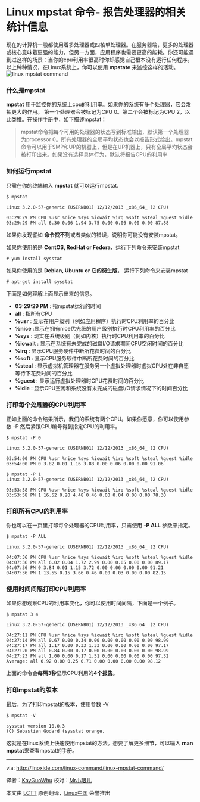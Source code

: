 Linux mpstat 命令- 报告处理器的相关统计信息
================================================================================
现在的计算机一般都使用着多处理器或四核单处理器。在服务器端，更多的处理器或核心意味着更强的能力，但另一方面，应用程序也需要更高的能耗。你还可能遇到过这样的场景：当你的cpu利用率很高时你却感觉自己根本没有运行任何程序。以上种种情况，在Linux系统上，你可以使用 **mpstate** 来监控这样的活动。
![linux mpstat command](http://linoxide.com/wp-content/uploads/2013/12/linux-mpstat-command.jpg)

### 什么是mpstat ###

**mpstat** 用于监控你的系统上cpu的利用率。如果你的系统有多个处理器，它会发挥更大的作用。
第一个处理器会被标记为CPU 0。第二个会被标记为CPU 2，以此类推。在操作手册中，如下描述mpstat：

> mpstat命令把每个可用的处理器的状态写到标准输出，默认第一个处理器为processor 0。所有处理器的全局平均状态也会以报告形式给出。mpstat命令可以用于SMP和UP的机器上，但是在UP机器上，只有全局平均状态会被打印出来。如果没有选择具体行为，默认将报告CPU的利用率

### 如何运行mpstat ###

只需在你的终端输入 **mpstat** 就可以运行mpstat.

    $ mpstat

    Linux 3.2.0-57-generic (USERNB01) 12/12/2013 _x86_64_ (2 CPU)

    03:29:29 PM CPU %usr %nice %sys %iowait %irq %soft %steal %guest %idle
    03:29:29 PM all 6.30 0.06 1.94 3.75 0.00 0.06 0.00 0.00 87.88

如果你发现譬如 **命令找不到**或者类似的错误，说明你可能没有安装mpstat。

如果你使用的是 **CentOS, RedHat or Fedora**，运行下列命令来安装mpstat

    # yum install sysstat

如果你使用的是 **Debian, Ubuntu or 它的衍生版**， 运行下列命令来安装mpstat

    # apt-get install sysstat

下面是如何理解上面显示出来的信息。

- **03:29:29 PM** : 指mpstat运行的时间
- **all** : 指所有CPU
- **%usr** : 显示在用户级别（例如应用程序）执行时CPU利用率的百分比
- **%nice** :显示在拥有nice优先级的用户级别执行时CPU利用率的百分比
- **%sys** : 现实在系统级别（例如内核）执行时CPU利用率的百分比
- **%iowait** : 显示在系统有未完成的磁盘I/O请求期间CPU空闲时间的百分比
- **%irq** : 显示CPU服务硬件中断所花费时间的百分比
- **%soft** : 显示CPU服务软件中断所花费时间的百分比
- **%steal** : 显示虚拟机管理器在服务另一个虚拟处理器时虚拟CPU处在非自愿等待下花费时间的百分比
- **%guest** : 显示运行虚拟处理器时CPU花费时间的百分比
- **%idle** : 显示CPU空闲和系统没有未完成的磁盘I/O请求情况下的时间百分比

### 打印每个处理器的CPU利用率 ###

正如上面的命令结果所示，我们的系统有两个CPU。如果你愿意，你可以使用参数 -P 然后紧跟CPU编号得到指定CPU的利用率。

    $ mpstat -P 0

    Linux 3.2.0-57-generic (USERNB01) 12/12/2013 _x86_64_ (2 CPU)

    03:54:00 PM CPU %usr %nice %sys %iowait %irq %soft %steal %guest %idle
    03:54:00 PM 0 3.82 0.01 1.16 3.88 0.00 0.06 0.00 0.00 91.06

    $ mpstat -P 1
    Linux 3.2.0-57-generic (USERNB01) 12/12/2013 _x86_64_ (2 CPU)

    03:53:58 PM CPU %usr %nice %sys %iowait %irq %soft %steal %guest %idle
    03:53:58 PM 1 16.52 0.20 4.48 0.46 0.00 0.04 0.00 0.00 78.30

### 打印所有CPU的利用率 ###

你也可以在一页里打印每个处理器的CPU利用率，只需使用 **-P ALL** 参数来指定。

    $ mpstat -P ALL

    Linux 3.2.0-57-generic (USERNB01) 12/12/2013 _x86_64_ (2 CPU)

    04:07:36 PM CPU %usr %nice %sys %iowait %irq %soft %steal %guest %idle
    04:07:36 PM all 6.02 0.04 1.72 2.99 0.00 0.05 0.00 0.00 89.17
    04:07:36 PM 0 3.84 0.01 1.15 3.72 0.00 0.06 0.00 0.00 91.21
    04:07:36 PM 1 13.55 0.15 3.66 0.46 0.00 0.03 0.00 0.00 82.15

### 使用时间间隔打印CPU利用率 ###

如果你想观察CPU的利用率变化，你可以使用时间间隔，下面是一个例子。

    $ mpstat 3 4

    Linux 3.2.0-57-generic (USERNB01) 12/12/2013 _x86_64_ (2 CPU)

    04:27:11 PM CPU %usr %nice %sys %iowait %irq %soft %steal %guest %idle
    04:27:14 PM all 0.67 0.00 0.34 0.00 0.00 0.00 0.00 0.00 98.99
    04:27:17 PM all 1.17 0.00 0.33 1.33 0.00 0.00 0.00 0.00 97.17
    04:27:20 PM all 0.84 0.00 0.17 0.00 0.00 0.00 0.00 0.00 98.99
    04:27:23 PM all 1.00 0.00 0.17 1.51 0.00 0.00 0.00 0.00 97.32
    Average: all 0.92 0.00 0.25 0.71 0.00 0.00 0.00 0.00 98.12

上面的命令会**每隔3秒**显示CPU利用的**4个报告**。

### 打印mpstat的版本 ###

最后，为了打印mpstat的版本，使用参数 -V

    $ mpstat -V

    sysstat version 10.0.3
    (C) Sebastien Godard (sysstat orange.

这就是在linux系统上快速使用mpstat的方法。想要了解更多细节，可以输入 **man mpstat**来查看mpstat的手册。

--------------------------------------------------------------------------------

via: http://linoxide.com/linux-command/linux-mpstat-command/

译者：[KayGuoWhu](https://github.com/KayGuoWhu) 校对：[Mr小眼儿](https://github.com/tinyeyeser)

本文由 [LCTT](https://github.com/LCTT/TranslateProject) 原创翻译，[Linux中国](http://linux.cn/) 荣誉推出
